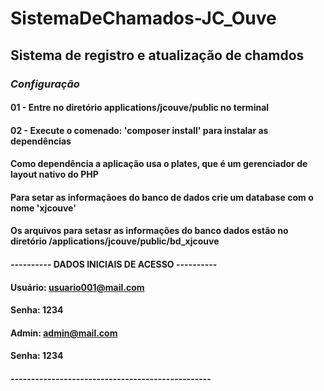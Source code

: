 # SistemaDeChamados-JC_Ouve

## Sistema de registro e atualização de chamdos

### *Configuração*

#### 01 - Entre no diretório applications/jcouve/public no terminal
#### 02 - Execute o comenado: 'composer install' para instalar as dependências
#### Como dependência a aplicação usa o plates, que é um gerenciador de layout nativo do PHP

#### Para setar as informaçãoes do banco de dados crie um database com o nome 'xjcouve'
#### Os arquivos para setasr as informações do banco dados estão no diretório /applications/jcouve/public/bd_xjcouve
#### ---------- DADOS INICIAIS DE ACESSO ----------
#### Usuário: usuario001@mail.com 
#### Senha: 1234
#### Admin: admin@mail.com
#### Senha: 1234
#### -------------------------------------------------